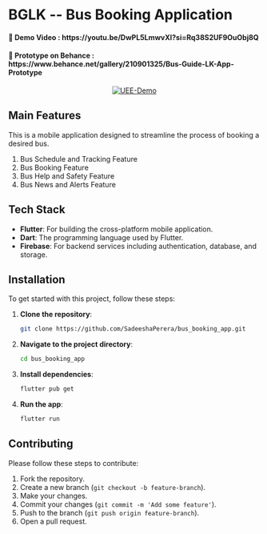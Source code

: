 # BGLK -- Bus Booking Application 

<h4>🔰 Demo Video : https://youtu.be/DwPL5LmwvXI?si=Rq38S2UF9OuObj8Q </h4>
<h4>📱 Prototype on Behance : https://www.behance.net/gallery/210901325/Bus-Guide-LK-App-Prototype </h4>
<p align="center">
<a href="https://ibb.co/xmr1wsq"><img src="https://i.ibb.co/pWkfNPj/UEE-Demo.jpg" alt="UEE-Demo" border="0"></a>
</p>   




## Main Features
This is a mobile application designed to streamline the process of booking a desired bus.

1.  Bus Schedule and Tracking Feature
2.  Bus Booking Feature
3.  Bus Help and Safety Feature
4.  Bus News and Alerts Feature

## Tech Stack
- **Flutter**: For building the cross-platform mobile application.
- **Dart**: The programming language used by Flutter.
- **Firebase**: For backend services including authentication, database, and storage.



## Installation
To get started with this project, follow these steps:

1. **Clone the repository**:
    ```sh
    git clone https://github.com/SadeeshaPerera/bus_booking_app.git
    ```
2. **Navigate to the project directory**:
    ```sh
    cd bus_booking_app
    ```
3. **Install dependencies**:
    ```sh
    flutter pub get
    ```
4. **Run the app**:
    ```sh
    flutter run
    ```



## Contributing
Please follow these steps to contribute:

1. Fork the repository.
2. Create a new branch (`git checkout -b feature-branch`).
3. Make your changes.
4. Commit your changes (`git commit -m 'Add some feature'`).
5. Push to the branch (`git push origin feature-branch`).
6. Open a pull request.


